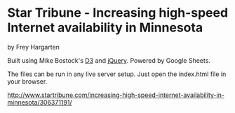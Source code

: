 Star Tribune - Increasing high-speed Internet availability in Minnesota
================

by Frey Hargarten

Built using Mike Bostock's [D3](https://github.com/mbostock/d3) and [jQuery](https://github.com/jquery/jquery). Powered by Google Sheets.

The files can be run in any live server setup. Just open the index.html file in your browser.

http://www.startribune.com/increasing-high-speed-internet-availability-in-minnesota/306371191/